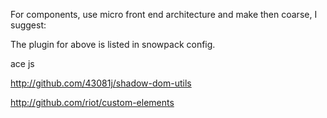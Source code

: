 
For components, use  micro front end architecture and make then coarse, I suggest:


The plugin for above  is listed in snowpack config.

ace js

http://github.com/43081j/shadow-dom-utils


http://github.com/riot/custom-elements

